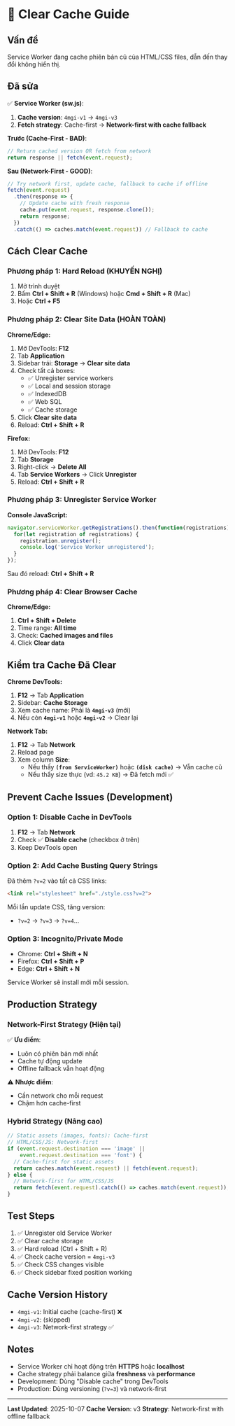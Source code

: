 # 🔧 Clear Cache Guide

## Vấn đề
Service Worker đang cache phiên bản cũ của HTML/CSS files, dẫn đến thay đổi không hiển thị.

## Đã sửa
✅ **Service Worker (sw.js)**:
1. **Cache version**: `4mgi-v1` → `4mgi-v3`
2. **Fetch strategy**: Cache-first → **Network-first with cache fallback**

**Trước (Cache-First - BAD)**:
```javascript
// Return cached version OR fetch from network
return response || fetch(event.request);
```

**Sau (Network-First - GOOD)**:
```javascript
// Try network first, update cache, fallback to cache if offline
fetch(event.request)
  .then(response => {
    // Update cache with fresh response
    cache.put(event.request, response.clone());
    return response;
  })
  .catch(() => caches.match(event.request)) // Fallback to cache
```

## Cách Clear Cache

### Phương pháp 1: Hard Reload (KHUYẾN NGHỊ)
1. Mở trình duyệt
2. Bấm **Ctrl + Shift + R** (Windows) hoặc **Cmd + Shift + R** (Mac)
3. Hoặc **Ctrl + F5**

### Phương pháp 2: Clear Site Data (HOÀN TOÀN)
**Chrome/Edge:**
1. Mở DevTools: **F12**
2. Tab **Application**
3. Sidebar trái: **Storage** → **Clear site data**
4. Check tất cả boxes:
   - ✅ Unregister service workers
   - ✅ Local and session storage
   - ✅ IndexedDB
   - ✅ Web SQL
   - ✅ Cache storage
5. Click **Clear site data**
6. Reload: **Ctrl + Shift + R**

**Firefox:**
1. Mở DevTools: **F12**
2. Tab **Storage**
3. Right-click → **Delete All**
4. Tab **Service Workers** → Click **Unregister**
5. Reload: **Ctrl + Shift + R**

### Phương pháp 3: Unregister Service Worker
**Console JavaScript:**
```javascript
navigator.serviceWorker.getRegistrations().then(function(registrations) {
  for(let registration of registrations) {
    registration.unregister();
    console.log('Service Worker unregistered');
  }
});
```

Sau đó reload: **Ctrl + Shift + R**

### Phương pháp 4: Clear Browser Cache
**Chrome/Edge:**
1. **Ctrl + Shift + Delete**
2. Time range: **All time**
3. Check: **Cached images and files**
4. Click **Clear data**

## Kiểm tra Cache Đã Clear
**Chrome DevTools:**
1. **F12** → Tab **Application**
2. Sidebar: **Cache Storage**
3. Xem cache name: Phải là **`4mgi-v3`** (mới)
4. Nếu còn **`4mgi-v1`** hoặc **`4mgi-v2`** → Clear lại

**Network Tab:**
1. **F12** → Tab **Network**
2. Reload page
3. Xem column **Size**:
   - Nếu thấy **`(from ServiceWorker)`** hoặc **`(disk cache)`** → Vẫn cache cũ
   - Nếu thấy size thực (vd: `45.2 KB`) → Đã fetch mới ✅

## Prevent Cache Issues (Development)

### Option 1: Disable Cache in DevTools
1. **F12** → Tab **Network**
2. Check ✅ **Disable cache** (checkbox ở trên)
3. Keep DevTools open

### Option 2: Add Cache Busting Query Strings
Đã thêm `?v=2` vào tất cả CSS links:
```html
<link rel="stylesheet" href="./style.css?v=2">
```

Mỗi lần update CSS, tăng version:
- `?v=2` → `?v=3` → `?v=4`...

### Option 3: Incognito/Private Mode
- Chrome: **Ctrl + Shift + N**
- Firefox: **Ctrl + Shift + P**
- Edge: **Ctrl + Shift + N**

Service Worker sẽ install mới mỗi session.

## Production Strategy

### Network-First Strategy (Hiện tại)
✅ **Ưu điểm**:
- Luôn có phiên bản mới nhất
- Cache tự động update
- Offline fallback vẫn hoạt động

⚠️ **Nhược điểm**:
- Cần network cho mỗi request
- Chậm hơn cache-first

### Hybrid Strategy (Nâng cao)
```javascript
// Static assets (images, fonts): Cache-first
// HTML/CSS/JS: Network-first
if (event.request.destination === 'image' || 
    event.request.destination === 'font') {
  // Cache-first for static assets
  return caches.match(event.request) || fetch(event.request);
} else {
  // Network-first for HTML/CSS/JS
  return fetch(event.request).catch(() => caches.match(event.request));
}
```

## Test Steps
1. ✅ Unregister old Service Worker
2. ✅ Clear cache storage
3. ✅ Hard reload (Ctrl + Shift + R)
4. ✅ Check cache version = `4mgi-v3`
5. ✅ Check CSS changes visible
6. ✅ Check sidebar fixed position working

## Cache Version History
- `4mgi-v1`: Initial cache (cache-first) ❌
- `4mgi-v2`: (skipped)
- `4mgi-v3`: Network-first strategy ✅

## Notes
- Service Worker chỉ hoạt động trên **HTTPS** hoặc **localhost**
- Cache strategy phải balance giữa **freshness** và **performance**
- Development: Dùng "Disable cache" trong DevTools
- Production: Dùng versioning (`?v=3`) và network-first

---

**Last Updated**: 2025-10-07
**Cache Version**: v3
**Strategy**: Network-first with offline fallback
